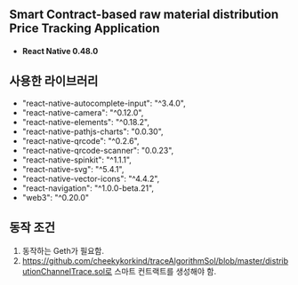 Smart Contract-based raw material distribution Price Tracking Application
--------------------------------------
* #### React Native 0.48.0

사용한 라이브러리
-------------
* "react-native-autocomplete-input": "^3.4.0",
* "react-native-camera": "^0.12.0",
* "react-native-elements": "^0.18.2",
* "react-native-pathjs-charts": "0.0.30",
* "react-native-qrcode": "^0.2.6",
* "react-native-qrcode-scanner": "0.0.23",
* "react-native-spinkit": "^1.1.1",
* "react-native-svg": "^5.4.1",
* "react-native-vector-icons": "^4.4.2",
* "react-navigation": "^1.0.0-beta.21",
* "web3": "^0.20.0"

동작 조건
-------------
1. 동작하는 Geth가 필요함.
2. https://github.com/cheekykorkind/traceAlgorithmSol/blob/master/distributionChannelTrace.sol로 스마트 컨트랙트를 생성해야 함.



		
		
		
